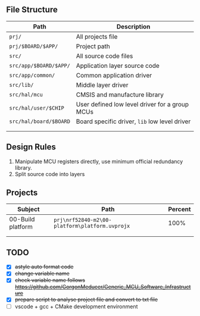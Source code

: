 

## File Structure

| Path                   | Description                                    |
| ---------------------- | ---------------------------------------------- |
| `prj/`                 | All projects file                              |
| `prj/$BOARD/$APP/`     | Project path                                   |
| `src/`                 | All source code files                          |
| `src/app/$BOARD/$APP/` | Application layer source code                  |
| `src/app/common/`      | Common application driver                      |
| `src/lib/`             | Middle layer driver                            |
| `src/hal/mcu`          | CMSIS and manufacture library                  |
| `src/hal/user/$CHIP`   | User defined low level driver for a group MCUs |
| `src/hal/board/$BOARD` | Board specific driver, `lib` low level driver  |
|                        |                                                |
|                        |                                                |

## Design Rules

1. Manipulate MCU registers directly, use minimum official redundancy library. 
2. Split source code into layers

## Projects

| Subject           | Path                                           | Percent |
| ----------------- | ---------------------------------------------- | ------- |
| 00-Build platform | `prj\nrf52840-m2\00-platform\platform.uvprojx` | 100%    |
|                   |                                                |         |
|                   |                                                |         |

## TODO

- [x] ~~astyle  auto format code~~
- [x] ~~change variable name~~
- [x] ~~check variable name follows https://github.com/GorgonMeducer/Generic_MCU_Software_Infrastructure~~
- [x] ~~prepare script to analyse project file and convert to txt file~~
- [ ] vscode + gcc + CMake development environment
